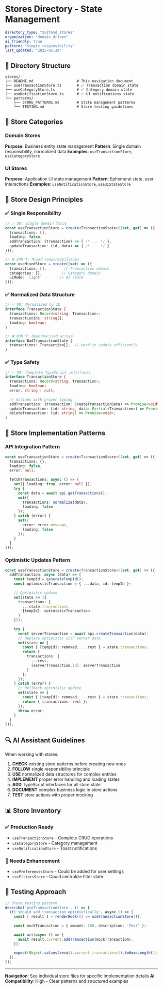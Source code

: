 # Stores Directory - State Management

```yaml
directory_type: "zustand_stores"
organization: "domain_driven"
ai_friendly: true
pattern: "single_responsibility"
last_updated: "2025-01-29"
```

## 📁 Directory Structure

```
stores/
├── README.md                    # This navigation document
├── useTransactionStore.ts       # ✅ Transaction domain state
├── useCategoryStore.ts          # ✅ Category domain state  
├── useNotificationStore.ts      # ✅ UI notifications state
└── patterns/
    ├── STORE_PATTERNS.md        # State management patterns
    └── TESTING.md               # Store testing guidelines
```

## 🎯 Store Categories

### Domain Stores
**Purpose**: Business entity state management
**Pattern**: Single domain responsibility, normalized data
**Examples**: `useTransactionStore`, `useCategoryStore`

### UI Stores  
**Purpose**: Application UI state management
**Pattern**: Ephemeral state, user interactions
**Examples**: `useNotificationStore`, `useUIStateStore`

## 📐 Store Design Principles

### ✅ **Single Responsibility**
```typescript
// ✅ DO: Single domain focus
const useTransactionStore = create<TransactionState>((set, get) => ({
  transactions: [],
  loading: false,
  addTransaction: (transaction) => { /* ... */ },
  updateTransaction: (id, data) => { /* ... */ }
}));

// ❌ DON'T: Mixed responsibilities  
const useMixedStore = create((set) => ({
  transactions: [],        // Transaction domain
  categories: [],         // Category domain
  uiMode: 'light'        // UI state
}));
```

### ✅ **Normalized Data Structure**
```typescript
// ✅ DO: Normalized by ID
interface TransactionState {
  transactions: Record<string, Transaction>;
  transactionIds: string[];
  loading: boolean;
}

// ❌ DON'T: Denormalized arrays
interface BadTransactionState {
  transactions: Transaction[];  // Hard to update efficiently
}
```

### ✅ **Type Safety**
```typescript
// ✅ DO: Complete TypeScript interfaces
interface TransactionStore {
  transactions: Record<string, Transaction>;
  loading: boolean;
  error: string | null;
  
  // Actions with proper typing
  addTransaction: (transaction: CreateTransactionData) => Promise<void>;
  updateTransaction: (id: string, data: Partial<Transaction>) => Promise<void>;
  deleteTransaction: (id: string) => Promise<void>;
}
```

## 🔧 Store Implementation Patterns

### API Integration Pattern
```typescript
const useTransactionStore = create<TransactionStore>((set, get) => ({
  transactions: {},
  loading: false,
  error: null,
  
  fetchTransactions: async () => {
    set({ loading: true, error: null });
    try {
      const data = await api.getTransactions();
      set({ 
        transactions: normalize(data),
        loading: false 
      });
    } catch (error) {
      set({ 
        error: error.message, 
        loading: false 
      });
    }
  }
}));
```

### Optimistic Updates Pattern
```typescript
const useTransactionStore = create<TransactionStore>((set, get) => ({
  addTransaction: async (data) => {
    const tempId = generateTempId();
    const optimisticTransaction = { ...data, id: tempId };
    
    // Optimistic update
    set(state => ({
      transactions: {
        ...state.transactions,
        [tempId]: optimisticTransaction
      }
    }));
    
    try {
      const serverTransaction = await api.createTransaction(data);
      // Replace optimistic with server data
      set(state => {
        const { [tempId]: removed, ...rest } = state.transactions;
        return {
          transactions: {
            ...rest,
            [serverTransaction.id]: serverTransaction
          }
        };
      });
    } catch (error) {
      // Rollback optimistic update
      set(state => {
        const { [tempId]: removed, ...rest } = state.transactions;
        return { transactions: rest };
      });
      throw error;
    }
  }
}));
```

## 🔍 AI Assistant Guidelines

When working with stores:

1. **CHECK** existing store patterns before creating new ones
2. **FOLLOW** single responsibility principle
3. **USE** normalized data structures for complex entities
4. **IMPLEMENT** proper error handling and loading states
5. **ADD** TypeScript interfaces for all store state
6. **DOCUMENT** complex business logic in store actions
7. **TEST** store actions with proper mocking

## 📊 Store Inventory

### ✅ Production Ready
- `useTransactionStore` - Complete CRUD operations
- `useCategoryStore` - Category management 
- `useNotificationStore` - Toast notifications

### 🔄 Needs Enhancement  
- `usePreferencesStore` - Could be added for user settings
- `useFiltersStore` - Could centralize filter state

## 🧪 Testing Approach

```typescript
// Store testing pattern
describe('useTransactionStore', () => {
  it('should add transaction optimistically', async () => {
    const { result } = renderHook(() => useTransactionStore());
    
    const mockTransaction = { amount: 100, description: 'Test' };
    
    await act(async () => {
      await result.current.addTransaction(mockTransaction);
    });
    
    expect(Object.values(result.current.transactions)).toHaveLength(1);
  });
});
```

---

**Navigation**: See individual store files for specific implementation details
**AI Compatibility**: High - Clear patterns and structured examples 
